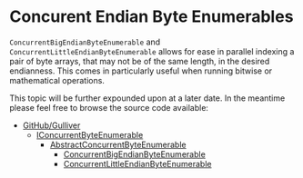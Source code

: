 # Concurent Endian Byte Enumerables

`ConcurrentBigEndianByteEnumerable` and `ConcurrentLittleEndianByteEnumerable` allows for ease in parallel indexing a pair of byte arrays, that may not be of the same length, in the desired endianness. This comes in particularly useful when running bitwise or mathematical operations.

This topic will be further expounded upon at a later date. In the meantime please feel free to browse the source code available:
  - [GitHub/Gulliver](https://github.com/sandialabs/gulliver)
    - [IConcurrentByteEnumerable](https://github.com/sandialabs/Gulliver/blob/master/src/Gulliver/Enumerables/IConcurrentByteEnumerable.cs)  
      - [AbstractConcurrentByteEnumerable](https://github.com/sandialabs/Gulliver/blob/master/src/Gulliver/Enumerables/AbstractConcurrentByteEnumerable.cs)
        - [ConcurrentBigEndianByteEnumerable](https://github.com/sandialabs/Gulliver/blob/master/src/Gulliver/Enumerables/ConcurrentBigEndianByteEnumerable.cs)
        - [ConcurrentLittleEndianByteEnumerable](https://github.com/sandialabs/Gulliver/blob/master/src/Gulliver/Enumerables/ConcurrentLittleEndianByteEnumerable.cs)
